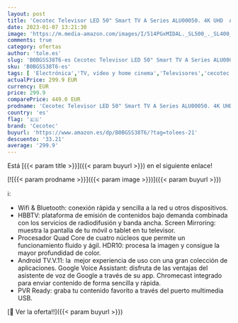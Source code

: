 ```yaml
---
layout: post
title: 'Cecotec Televisor LED 50" Smart TV A Series ALU00050. 4K UHD  Android 11  MEMC  Chromecast Integrado  Dolby Vision y Dolby Atmos  HDR10  Modelo 2023'
date: 2023-01-07 13:21:30
image: 'https://m.media-amazon.com/images/I/514PGxMIDAL._SL500_._SL400_.jpg'
comments: true
category: ofertas
author: 'tole.es'
slug: 'B0BGSS38T6-es Cecotec Televisor LED 50" Smart TV A Series ALU00050. 4K...'
sku: 'B0BGSS38T6-es'
tags: [ 'Electrónica','TV, vídeo y home cinema','Televisores','cecotec','smart','televisor','tv','🇪🇸', ]
actualPrice: 299.9 EUR
currency: EUR
price: 299.9
comparePrice: 449.0 EUR
prodname: 'Cecotec Televisor LED 50" Smart TV A Series ALU00050. 4K UHD  Android 11  MEMC  Chromecast Integrado  Dolby Vision y Dolby Atmos  HDR10  Modelo 2023'
country: 'es'
flag: '🇪🇸'
brand: 'Cecotec'
buyurl: 'https://www.amazon.es/dp/B0BGSS38T6/?tag=tolees-21'
descuento: '33.21'
average: '299.9'
---
```


Está [{{< param title >}}]({{< param buyurl >}}) en el siguiente enlace!

[![{{< param prodname >}}]({{< param image >}})]({{< param buyurl >}})

ℹ️:

- Wifi & Bluetooth: conexión rápida y sencilla a la red u otros dispositivos.
- HBBTV: plataforma de emisión de contenidos bajo demanda combinada con los servicios de radiodifusión y banda ancha. Screen Mirroring: muestra la pantalla de tu móvil o tablet en tu televisor.
- Procesador Quad Core de cuatro núcleos que permite un funcionamiento fluido y ágil. HDR10: procesa la imagen y consigue la mayor profundidad de color.
- Android TV.V.11: la  mejor experiencia de uso con una gran colección de aplicaciones. Google Voice Assistant: disfruta de las ventajas del asistente de voz de Google a través de su app. Chromecast integrado para enviar contenido de forma sencilla y rápida.
- PVR Ready: graba tu contenido favorito a través del puerto multimedia USB.

[🛒 Ver la oferta!!]({{< param buyurl >}})
